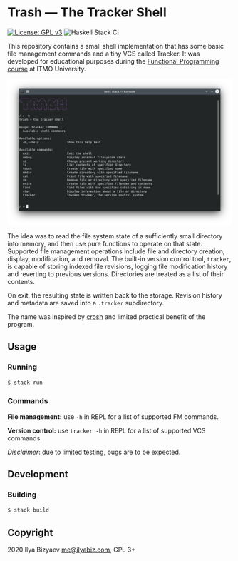 # Trash — The Tracker Shell
[![License: GPL v3](https://img.shields.io/badge/License-GPLv3-blue.svg)](https://github.com/IlyaBizyaev/trash/blob/master/LICENSE)
![Haskell Stack CI](https://github.com/IlyaBizyaev/trash/workflows/Haskell%20Stack%20CI/badge.svg)

This repository contains a small shell implementation that has some basic file management commands and a tiny VCS called Tracker.
It was developed for educational purposes during the [Functional Programming course](https://github.com/jagajaga/itmo-fp-2020) at ITMO University.

<img src="img/screenshot.png" width="700">

The idea was to read the file system state of a sufficiently small directory into memory, and then use pure functions to operate on that state.  
Supported file management operations include file and directory creation, display, modification, and removal. The built-in version control tool,
`tracker`, is capable of storing indexed file revisions, logging file modification history and reverting to previous versions. Directories are
treated as a list of their contents.

On exit, the resulting state is written back to the storage. Revision history and metadata are saved into a `.tracker` subdirectory.

The name was inspired by [crosh](https://chromium.googlesource.com/chromiumos/platform2/+/master/crosh/README.md) and limited practical
benefit of the program.

## Usage
### Running
```bash
$ stack run
```

### Commands
**File management:** use `-h` in REPL for a list of supported FM commands.

**Version control:** use `tracker -h` in REPL for a list of supported VCS commands.

_Disclaimer_: due to limited testing, bugs are to be expected.

## Development
### Building
```bash
$ stack build
```

## Copyright
2020 Ilya Bizyaev <me@ilyabiz.com>, GPL 3+
